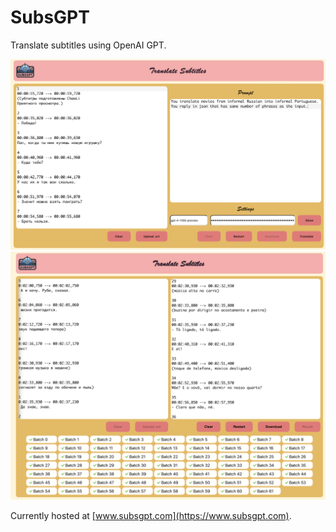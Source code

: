# SubsGPT

Translate subtitles using OpenAI GPT.

![SubsGPT start](./demo.png)
![SubsGPT done](./done.png)

Currently hosted at [www.subsgpt.com](https://www.subsgpt.com).

